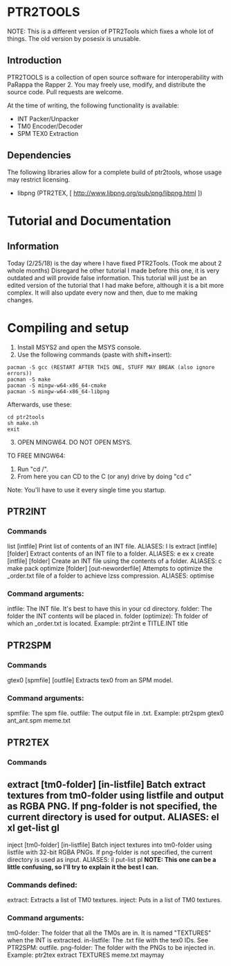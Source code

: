 # PTR2TOOLS
NOTE: This is a different version of PTR2Tools which fixes a whole lot of things.
The old version by posesix is unusable.
## Introduction

PTR2TOOLS is a collection of open source software for interoperability with PaRappa the Rapper 2. You may freely use, modify, and distribute the source code. Pull requests are welcome.

At the time of writing, the following functionality is available:
- INT Packer/Unpacker
- TM0 Encoder/Decoder
- SPM TEX0 Extraction

## Dependencies

The following libraries allow for a complete build of ptr2tools, whose usage may restrict licensing.
- libpng (PTR2TEX, [ http://www.libpng.org/pub/png/libpng.html ])

# Tutorial and Documentation

## Information

Today (2/25/18) is the day where I have fixed PTR2Tools. (Took me about 2 whole months)
Disregard he other tutorial I made before this one, it is very outdated and will provide false information.
This tutorial will just be an edited version of the tutorial that I had make before, although it is a bit more complex.
It will also update every now and then, due to me making changes.
 
 
# Compiling and setup
1. Install MSYS2 and open the MSYS console.
2. Use the following commands (paste with shift+insert):

```pacman -S git
pacman -S gcc (RESTART AFTER THIS ONE, STUFF MAY BREAK (also ignore errors))
pacman -S make
pacman -S mingw-w64-x86_64-cmake
pacman -S mingw-w64-x86_64-libpng
```

Afterwards, use these:

```git clone https://github.com/MGRich/ptr2tools.git
cd ptr2tools
sh make.sh
exit
```

3. OPEN MINGW64. DO NOT OPEN MSYS.

TO FREE MINGW64:
1. Run "cd /".
2. From here you can CD to the C (or any) drive by doing "cd c"

Note: You'll have to use it every single time you startup.
## PTR2INT

### Commands

list [intfile]
   Print list of contents of an INT file.
   ALIASES: l ls
extract [intfile] [folder]
   Extract contents of an INT file to a folder.
   ALIASES: e ex x
create [intfile] [folder]
   Create an INT file using the contents of a folder.
   ALIASES: c make pack
optimize [folder] [out-neworderfile]
   Attempts to optimize the \_order.txt file of a folder to achieve lzss compression.
   ALIASES: optimise
### Command arguments:
intfile: The INT file. It's best to have this in your cd directory.
folder: The folder the INT contents will be placed in.
folder (optimize): Th folder of which an \_order.txt is located.
Example: ptr2int e TITLE.INT title
## PTR2SPM
### Commands
gtex0 [spmfile] [outfile]
   Extracts tex0 from an SPM model.
### Command arguments:
spmfile: The spm file.
outfile: The output file in .txt.
Example: ptr2spm gtex0 ant_ant.spm meme.txt
## PTR2TEX
### Commands
extract [tm0-folder] [in-listfile] <png-folder>
   Batch extract textures from tm0-folder using listfile and output as RGBA PNG.
     If png-folder is not specified, the current directory is used for output.
   ALIASES: el xl get-list gl
---
inject [tm0-folder] [in-listfile] <png-folder>
   Batch inject textures into tm0-folder using listfile with 32-bit RGBA PNGs.
     If png-folder is not specified, the current directory is used as input.
   ALIASES: il put-list pl
**NOTE: This one can be a little confusing, so I'll try to explain it the best I can.**
### Commands defined:
extract: Extracts a list of TM0 textures.
inject: Puts in a list of TM0 textures.
### Command arguments:
tm0-folder: The folder that all the TM0s are in. It is named "TEXTURES" when the INT is extracted.
in-listfile: The .txt file with the tex0 IDs. See PTR2SPM: outfile.
png-folder: The folder with the PNGs to be injected in.
Example: ptr2tex extract TEXTURES meme.txt maymay
